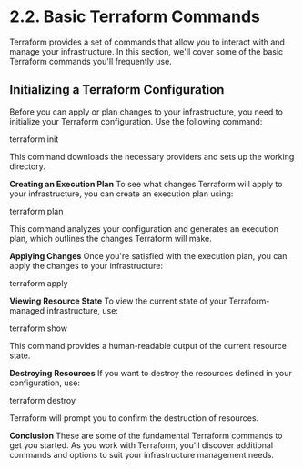 # 2.2. Basic Terraform Commands

Terraform provides a set of commands that allow you to interact with and manage your infrastructure. In this section, we'll cover some of the basic Terraform commands you'll frequently use.

## Initializing a Terraform Configuration

Before you can apply or plan changes to your infrastructure, you need to initialize your Terraform configuration. Use the following command:

terraform init

This command downloads the necessary providers and sets up the working directory.

**Creating an Execution Plan**
To see what changes Terraform will apply to your infrastructure, you can create an execution plan using:

terraform plan

This command analyzes your configuration and generates an execution plan, which outlines the changes Terraform will make.

**Applying Changes**
Once you're satisfied with the execution plan, you can apply the changes to your infrastructure:

terraform apply

**Viewing Resource State**
To view the current state of your Terraform-managed infrastructure, use:

terraform show

This command provides a human-readable output of the current resource state.

**Destroying Resources**
If you want to destroy the resources defined in your configuration, use:

terraform destroy

Terraform will prompt you to confirm the destruction of resources.

**Conclusion**
These are some of the fundamental Terraform commands to get you started. As you work with Terraform, you'll discover additional commands and options to suit your infrastructure management needs.



